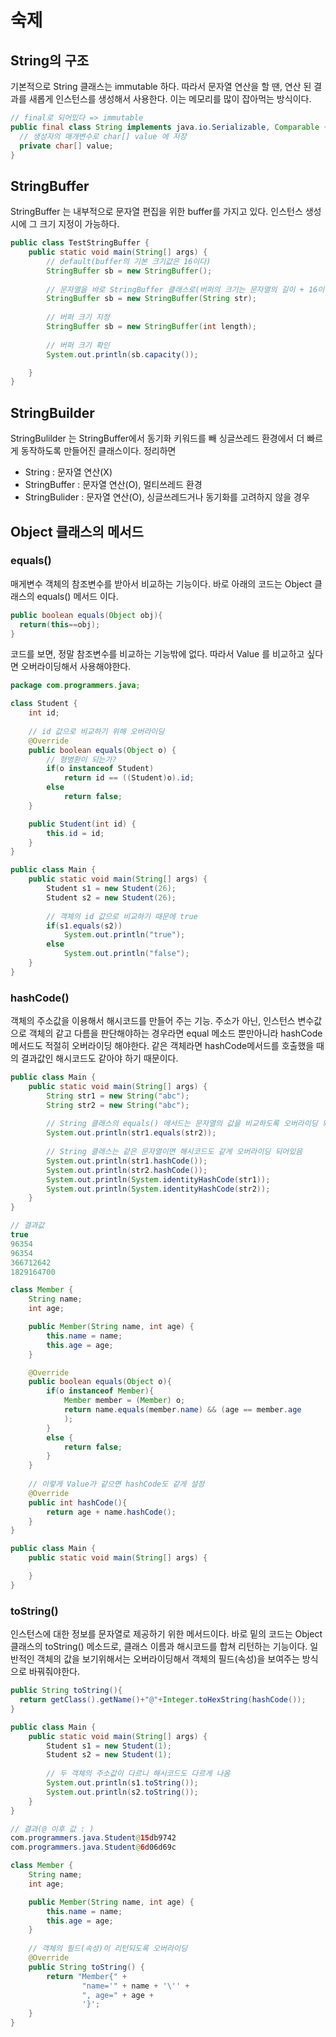 # 숙제

## String의 구조
기본적으로 String 클래스는 immutable 하다. 따라서 문자열 연산을 할 땐, 연산 된 결과를 새롭게 인스턴스를 생성해서 사용한다. 이는 메모리를 많이 잡아먹는 방식이다.
```java
// final로 되어있다 => immutable
public final class String implements java.io.Serializable, Comparable {
  // 생성자의 매개변수로 char[] value 에 저장
  private char[] value;
}
```
## StringBuffer
StringBuffer 는 내부적으로 문자열 편집을 위한 buffer를 가지고 있다. 인스턴스 생성시에 그 크기 지정이 가능하다.
```java
public class TestStringBuffer {
    public static void main(String[] args) {
        // default(buffer의 기본 크기값은 16이다)
        StringBuffer sb = new StringBuffer();
        
        // 문자열을 바로 StringBuffer 클래스로(버퍼의 크기는 문자열의 길이 + 16이다)
        StringBuffer sb = new StringBuffer(String str);
        
        // 버퍼 크기 지정
        StringBuffer sb = new StringBuffer(int length);
        
        // 버퍼 크기 확인
        System.out.println(sb.capacity());

    }
}
```

## StringBuilder
StringBulilder 는 StringBuffer에서 동기화 키워드를 빼 싱글쓰레드 환경에서 더 빠르게 동작하도록 만들어진 클래스이다. 정리하면
- String : 문자열 연산(X)
- StringBuffer : 문자열 연산(O), 멀티쓰레드 환경
- StringBulider : 문자열 연산(O), 싱글쓰레드거나 동기화를 고려하지 않을 경우


## Object 클래스의 메서드
### equals()
매게변수 객체의 참조변수를 받아서 비교하는 기능이다. 바로 아래의 코드는 Object 클래스의 equals() 메서드 이다.
```java
public boolean equals(Object obj){
  return(this==obj);
}
```
코드를 보면, 정말 참조변수를 비교하는 기능밖에 없다. 따라서 Value 를 비교하고 싶다면 오버라이딩해서 사용해야한다.
```java
package com.programmers.java;

class Student {
    int id;
    
    // id 값으로 비교하기 위해 오버라이딩
    @Override
    public boolean equals(Object o) {
        // 형병환이 되는가?
        if(o instanceof Student)
            return id == ((Student)o).id;
        else
            return false;
    }

    public Student(int id) {
        this.id = id;
    }
}

public class Main {
    public static void main(String[] args) {
        Student s1 = new Student(26);
        Student s2 = new Student(26);
        
        // 객체의 id 값으로 비교하기 때문에 true
        if(s1.equals(s2))
            System.out.println("true");
        else
            System.out.println("false");
    }
}
```
### hashCode()
객체의 주소값을 이용해서 해시코드를 만들어 주는 기능. 주소가 아닌, 인스턴스 변수값으로 객체의 같고 다름을 판단해야하는 경우라면 equal 메소드 뿐만아니라 hashCode메서드도 적절히 오버라이딩 해야한다. 같은 객체라면 hashCode메서드를 호출했을 때의 결과값인 해시코드도 같아야 하기 때문이다.
```java
public class Main {
    public static void main(String[] args) {
        String str1 = new String("abc");
        String str2 = new String("abc");
        
        // String 클래스의 equals() 메서드는 문자열의 값을 비교하도록 오버라이딩 되어있음
        System.out.println(str1.equals(str2));
        
        // String 클래스는 같은 문자열이면 해시코드도 같게 오버라이딩 되어있음
        System.out.println(str1.hashCode());
        System.out.println(str2.hashCode());
        System.out.println(System.identityHashCode(str1));
        System.out.println(System.identityHashCode(str2));
    }
}

// 결과값
true
96354
96354
366712642
1829164700
```
```java
class Member {
    String name;
    int age;

    public Member(String name, int age) {
        this.name = name;
        this.age = age;
    }

    @Override
    public boolean equals(Object o){
        if(o instanceof Member){
            Member member = (Member) o;
            return name.equals(member.name) && (age == member.age
            ); 
        }
        else {
            return false;
        }
    }
    
    // 이렇게 Value가 같으면 hashCode도 같게 설정
    @Override
    public int hashCode(){
        return age + name.hashCode();
    }
}

public class Main {
    public static void main(String[] args) {

    }
}
```
### toString()
인스턴스에 대한 정보를 문자열로 제공하기 위한 메서드이다. 바로 밑의 코드는 Object 클래스의 toString() 메소드로, 클래스 이름과 해시코드를 합쳐 리턴하는 기능이다. 일반적인 객체의 값을 보기위해서는 오버라이딩해서 객체의 필드(속성)을 보여주는 방식으로 바꿔줘야한다.
```java
public String toString(){
  return getClass().getName()+"@"+Integer.toHexString(hashCode());
}
```
```java
public class Main {
    public static void main(String[] args) {
        Student s1 = new Student(1);
        Student s2 = new Student(1);
        
        // 두 객체의 주소값이 다르니 해시코드도 다르게 나옴
        System.out.println(s1.toString());
        System.out.println(s2.toString());
    }
}

// 결과(@ 이후 값 : )
com.programmers.java.Student@15db9742
com.programmers.java.Student@6d06d69c
```
```java
class Member {
    String name;
    int age;

    public Member(String name, int age) {
        this.name = name;
        this.age = age;
    }
    
    // 객체의 필드(속성)이 리턴되도록 오버라이딩
    @Override
    public String toString() {
        return "Member{" +
                "name='" + name + '\'' +
                ", age=" + age +
                '}';
    }
}
```
